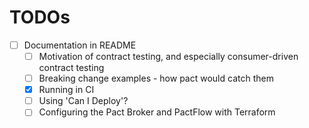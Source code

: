 # TODOs

- [ ] Documentation in README
  - [ ] Motivation of contract testing, and especially consumer-driven contract testing
  - [ ] Breaking change examples - how pact would catch them
  - [x] Running in CI
  - [ ] Using 'Can I Deploy'?
  - [ ] Configuring the Pact Broker and PactFlow with Terraform
